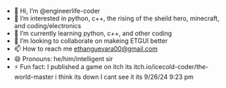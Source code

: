 - 👋 Hi, I’m @engineerlife-coder
- 👀 I’m interested in python, c++, the rising of the sheild hero, minecraft, and coding/electronics
- 🌱 I’m currently learning python, c++, and other coding
- 💞️ I’m looking to collaborate on makeing ETGUI better
- 📫 How to reach me ethanguevara00@gmail.com
- 😄 Pronouns: he/him/intelligent sir
- ⚡ Fun fact: I published a game on itch its itch.io/icecold-coder/the-world-master i think its down I cant see it its 9/26/24 9:23 pm

<!---
engineerlife-coder/engineerlife-coder is a ✨ special ✨ repository because its `README.md` (this file) appears on your GitHub profile.
You can click the Preview link to take a look at your changes.
--->
